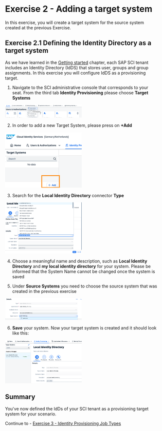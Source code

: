 # Exercise 2 - Adding a target system

In this exercise, you will create a target system for the source system created at the previous Exercise. 

## Exercise 2.1 Defining the Identity Directory as a target system

As we have learned in the [Getting started](../ex0/README.md) chapter, each SAP SCI tenant includes an Identity Directory  (IdDS) that stores user, groups and group assignments. In this exercise you will configure IdDS as a provisioning target.  

1. Navigate to the SCI administrative console that corresponds to your seat. From the third tab **Identity Provisioning** please choose **Target Systems**

<img src="/exercises/ex2/images/21.png" width=50% height=50%>

2. In order to add a new Target System, please press on **+Add**

<img src="/exercises/ex2/images/22.png" width=50% height=50%>
   
3. Search for the **Local Identity Directory** connector **Type**

<img src="/exercises/ex2/images/23.png" width=50% height=50%>  

4. Choose a meaningful name and description, such as **Local Identity Directory**  and **my local identity directory** for your system. Please be informed that the System Name cannot be changed once the system is saved
   
5. Under **Source Systems** you need to choose the source system that was created in the previous exercise

<img src="/exercises/ex2/images/25.png" width=50% height=50%>  

6. **Save** your system. Now your target system is created and it should look like this: 

<img src="/exercises/ex2/images/24.png" width=50% height=50%>


## Summary

You've now defined the IdDs of your SCI tenant as a provisioning target system for your scenario. 

Continue to - [Exercise 3 - Identity Provisioning Job Types](../ex3/README.md)
